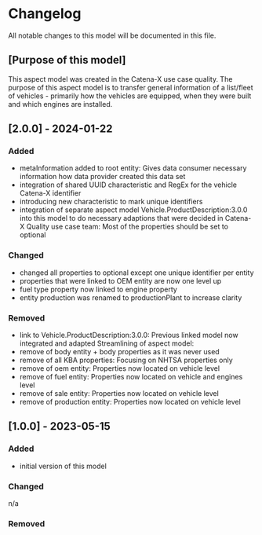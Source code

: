 # Changelog
All notable changes to this model will be documented in this file.

## [Purpose of this model]
This aspect model was created in the Catena-X use case quality. The purpose of this aspect model is to transfer general information of a list/fleet of vehicles - primarily how the vehicles are equipped, when they were built and which engines are installed.

## [2.0.0] - 2024-01-22
### Added
- metaInformation added to root entity: Gives data consumer necessary information how data provider created this data set
- integration of shared UUID characteristic and RegEx for the vehicle Catena-X identifier
- introducing new characteristic to mark unique identifiers
- integration of separate aspect model Vehicle.ProductDescription:3.0.0 into this model to do necessary adaptions that were decided in Catena-X Quality use case team: Most of the properties should be set to optional

### Changed
- changed all properties to optional except one unique identifier per entity
- properties that were linked to OEM entity are now one level up 
- fuel type property now linked to engine property
- entity production was renamed to productionPlant to increase clarity

### Removed
- link to Vehicle.ProductDescription:3.0.0: Previous linked model now integrated and adapted
Streamlining of aspect model:
- remove of body entity + body properties as it was never used
- remove of all KBA properties: Focusing on NHTSA properties only 
- remove of oem entity: Properties now located on vehicle level
- remove of fuel entity: Properties now located on vehicle and engines level
- remove of sale entity: Properties now located on vehicle level
- remove of production entity: Properties now located on vehicle level

## [1.0.0] - 2023-05-15
### Added
- initial version of this model

### Changed
n/a

### Removed

